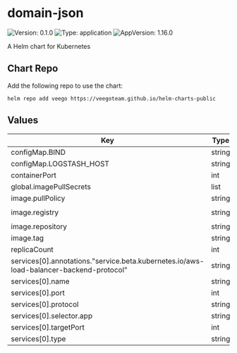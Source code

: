 # domain-json

![Version: 0.1.0](https://img.shields.io/badge/Version-0.1.0-informational?style=flat-square) ![Type: application](https://img.shields.io/badge/Type-application-informational?style=flat-square) ![AppVersion: 1.16.0](https://img.shields.io/badge/AppVersion-1.16.0-informational?style=flat-square)

A Helm chart for Kubernetes

## Chart Repo

Add the following repo to use the chart:

```console
helm repo add veego https://veegoteam.github.io/helm-charts-public
```

## Values

| Key | Type | Default | Description |
|-----|------|---------|-------------|
| configMap.BIND | string | `"[::]:80"` |  |
| configMap.LOGSTASH_HOST | string | `""` |  |
| containerPort | int | `8889` |  |
| global.imagePullSecrets | list | `[]` |  |
| image.pullPolicy | string | `"Always"` |  |
| image.registry | string | `"347694409649.dkr.ecr.us-west-2.amazonaws.com"` |  |
| image.repository | string | `"veego/domain-json"` |  |
| image.tag | string | `"staging"` |  |
| replicaCount | int | `1` |  |
| services[0].annotations."service.beta.kubernetes.io/aws-load-balancer-backend-protocol" | string | `"http"` |  |
| services[0].name | string | `"domain-json-public"` |  |
| services[0].port | int | `80` |  |
| services[0].protocol | string | `"TCP"` |  |
| services[0].selector.app | string | `"domain-json"` |  |
| services[0].targetPort | int | `8889` |  |
| services[0].type | string | `"ClusterIP"` |  |